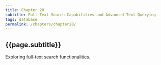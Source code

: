 ```yaml
---
title: Chapter 20
subtitle: Full-Text Search Capabilities and Advanced Text Querying
tags: database
permalink: /chapters/chapter20/
---
```

## {{page.subtitle}}

Exploring full-text search functionalities.
